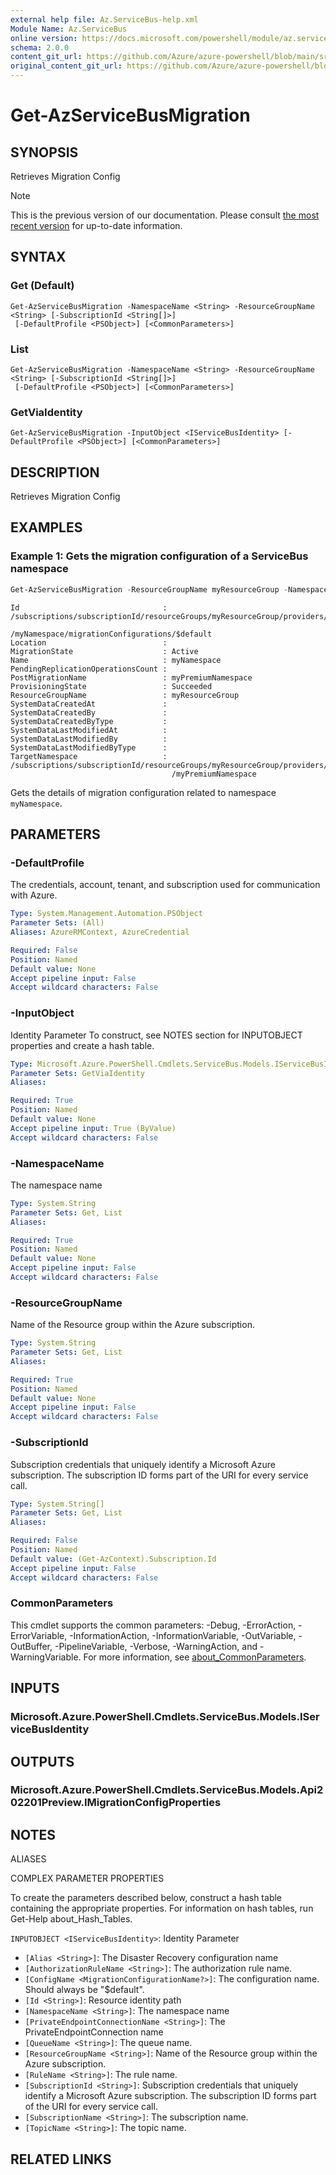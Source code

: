 ```yaml
---
external help file: Az.ServiceBus-help.xml
Module Name: Az.ServiceBus
online version: https://docs.microsoft.com/powershell/module/az.servicebus/get-azservicebusmigration
schema: 2.0.0
content_git_url: https://github.com/Azure/azure-powershell/blob/main/src/ServiceBus/ServiceBus/help/Get-AzServiceBusMigration.md
original_content_git_url: https://github.com/Azure/azure-powershell/blob/main/src/ServiceBus/ServiceBus/help/Get-AzServiceBusMigration.md
---
```


# Get-AzServiceBusMigration

## SYNOPSIS
Retrieves Migration Config

> [!NOTE]
>This is the previous version of our documentation. Please consult [the most recent version](/powershell/module/az.servicebus/get-azservicebusmigration) for up-to-date information.

## SYNTAX

### Get (Default)
```
Get-AzServiceBusMigration -NamespaceName <String> -ResourceGroupName <String> [-SubscriptionId <String[]>]
 [-DefaultProfile <PSObject>] [<CommonParameters>]
```

### List
```
Get-AzServiceBusMigration -NamespaceName <String> -ResourceGroupName <String> [-SubscriptionId <String[]>]
 [-DefaultProfile <PSObject>] [<CommonParameters>]
```

### GetViaIdentity
```
Get-AzServiceBusMigration -InputObject <IServiceBusIdentity> [-DefaultProfile <PSObject>] [<CommonParameters>]
```

## DESCRIPTION
Retrieves Migration Config

## EXAMPLES

### Example 1: Gets the migration configuration of a ServiceBus namespace
```powershell
Get-AzServiceBusMigration -ResourceGroupName myResourceGroup -NamespaceName myNamespace
```

```output
Id                                : /subscriptions/subscriptionId/resourceGroups/myResourceGroup/providers/Microsoft.ServiceBus/namespaces
                                    /myNamespace/migrationConfigurations/$default
Location                          :
MigrationState                    : Active
Name                              : myNamespace
PendingReplicationOperationsCount :
PostMigrationName                 : myPremiumNamespace
ProvisioningState                 : Succeeded
ResourceGroupName                 : myResourceGroup
SystemDataCreatedAt               :
SystemDataCreatedBy               :
SystemDataCreatedByType           :
SystemDataLastModifiedAt          :
SystemDataLastModifiedBy          :
SystemDataLastModifiedByType      :
TargetNamespace                   : /subscriptions/subscriptionId/resourceGroups/myResourceGroup/providers/Microsoft.ServiceBus/namespaces
                                    /myPremiumNamespace
```

Gets the details of migration configuration related to namespace `myNamespace`.

## PARAMETERS

### -DefaultProfile
The credentials, account, tenant, and subscription used for communication with Azure.

```yaml
Type: System.Management.Automation.PSObject
Parameter Sets: (All)
Aliases: AzureRMContext, AzureCredential

Required: False
Position: Named
Default value: None
Accept pipeline input: False
Accept wildcard characters: False
```

### -InputObject
Identity Parameter
To construct, see NOTES section for INPUTOBJECT properties and create a hash table.

```yaml
Type: Microsoft.Azure.PowerShell.Cmdlets.ServiceBus.Models.IServiceBusIdentity
Parameter Sets: GetViaIdentity
Aliases:

Required: True
Position: Named
Default value: None
Accept pipeline input: True (ByValue)
Accept wildcard characters: False
```

### -NamespaceName
The namespace name

```yaml
Type: System.String
Parameter Sets: Get, List
Aliases:

Required: True
Position: Named
Default value: None
Accept pipeline input: False
Accept wildcard characters: False
```

### -ResourceGroupName
Name of the Resource group within the Azure subscription.

```yaml
Type: System.String
Parameter Sets: Get, List
Aliases:

Required: True
Position: Named
Default value: None
Accept pipeline input: False
Accept wildcard characters: False
```

### -SubscriptionId
Subscription credentials that uniquely identify a Microsoft Azure subscription.
The subscription ID forms part of the URI for every service call.

```yaml
Type: System.String[]
Parameter Sets: Get, List
Aliases:

Required: False
Position: Named
Default value: (Get-AzContext).Subscription.Id
Accept pipeline input: False
Accept wildcard characters: False
```

### CommonParameters
This cmdlet supports the common parameters: -Debug, -ErrorAction, -ErrorVariable, -InformationAction, -InformationVariable, -OutVariable, -OutBuffer, -PipelineVariable, -Verbose, -WarningAction, and -WarningVariable. For more information, see [about_CommonParameters](http://go.microsoft.com/fwlink/?LinkID=113216).

## INPUTS

### Microsoft.Azure.PowerShell.Cmdlets.ServiceBus.Models.IServiceBusIdentity

## OUTPUTS

### Microsoft.Azure.PowerShell.Cmdlets.ServiceBus.Models.Api202201Preview.IMigrationConfigProperties

## NOTES

ALIASES

COMPLEX PARAMETER PROPERTIES

To create the parameters described below, construct a hash table containing the appropriate properties. For information on hash tables, run Get-Help about_Hash_Tables.


`INPUTOBJECT <IServiceBusIdentity>`: Identity Parameter
  - `[Alias <String>]`: The Disaster Recovery configuration name
  - `[AuthorizationRuleName <String>]`: The authorization rule name.
  - `[ConfigName <MigrationConfigurationName?>]`: The configuration name. Should always be "$default".
  - `[Id <String>]`: Resource identity path
  - `[NamespaceName <String>]`: The namespace name
  - `[PrivateEndpointConnectionName <String>]`: The PrivateEndpointConnection name
  - `[QueueName <String>]`: The queue name.
  - `[ResourceGroupName <String>]`: Name of the Resource group within the Azure subscription.
  - `[RuleName <String>]`: The rule name.
  - `[SubscriptionId <String>]`: Subscription credentials that uniquely identify a Microsoft Azure subscription. The subscription ID forms part of the URI for every service call.
  - `[SubscriptionName <String>]`: The subscription name.
  - `[TopicName <String>]`: The topic name.

## RELATED LINKS
